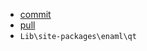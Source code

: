 * [commit](https://github.com/nucleic/enaml/pull/111/commits/f5784849ec0b47bbffa978569fe6723523ece61e)
* [pull](https://github.com/nucleic/enaml/pull/111)
* `Lib\site-packages\enaml\qt`
